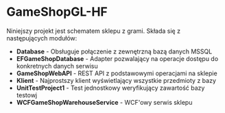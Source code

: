 # GameShopGL-HF

Niniejszy projekt jest schematem sklepu z grami. Składa się z następujących modułów:

* **Database** - Obsługuje połączenie z zewnętrzną bazą danych MSSQL
* **EFGameShopDatabase** - Adapter pozwalający na operacje dostępu do konkretnych danych serwisu
* **GameShopWebAPI** - REST API z podstawowymi operacjami na sklepie
* **Klient** - Najprostszy klient wyświetlający wszystkie przedmioty z bazy
* **UnitTestProject1**	- Test jednostkowy weryfikujący zawartość bazy testowj
* **WCFGameShopWarehouseService** - WCF'owy serwis sklepu
